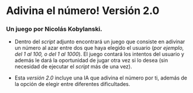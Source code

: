 # Adivina el número! Versión 2.0
### Un juego por Nicolás Kobylanski.
- Dentro del *script* adjunto encontrará un juego que consiste en adivinar un número al azar entre dos que haya elegido el usuario (*por ejemplo, del 1 al 100, o del 1 al 1000*). El juego contará los intentos del usuario y además le dará la oportunidad de jugar otra vez si lo desea (sin necesidad de ejecutar el *script* más de una vez).

- Esta *versión 2.0* incluye una IA que adivina el número por ti, además de la opción de elegir entre diferentes dificultades.

  
